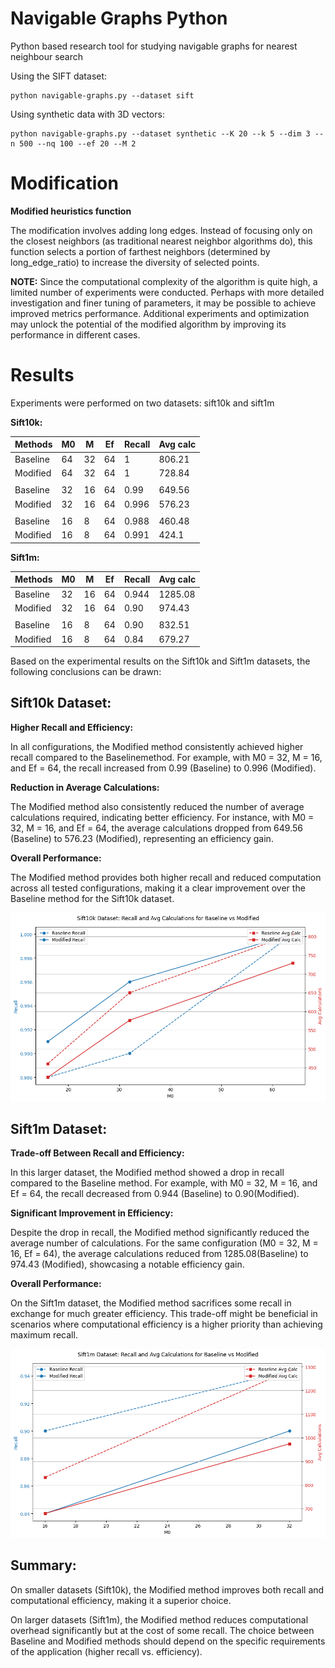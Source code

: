 # Navigable Graphs Python
Python based research tool for studying navigable graphs for nearest neighbour search

Using the SIFT dataset:
```
python navigable-graphs.py --dataset sift
```

Using synthetic data with 3D vectors:
```
python navigable-graphs.py --dataset synthetic --K 20 --k 5 --dim 3 --n 500 --nq 100 --ef 20 --M 2
```

# Modification
<b>Modified heuristics function</b>

The modification involves adding long edges. Instead of focusing only on the closest neighbors (as traditional nearest neighbor algorithms do), this function selects a portion of farthest neighbors (determined by long_edge_ratio) to increase the diversity of selected points. 

<b> NOTE:</b>
Since the computational complexity of the algorithm is quite high, a limited number of experiments were conducted. Perhaps with more detailed investigation and finer tuning of parameters, it may be possible to achieve improved metrics performance. Additional experiments and optimization may unlock the potential of the modified algorithm by improving its performance in different cases.

# Results

Experiments were performed on two datasets: sift10k and sift1m

<b>Sift10k:</b>

| Methods    | M0 | M  | Ef | Recall | Avg calc|
| --------   | -- |--- |--- |--------|---------|
| Baseline   | 64 | 32 | 64 | 1      | 806.21  |
| Modified   | 64 | 32 | 64 | 1      | 728.84  |
|                                              |
| Baseline   | 32 | 16 | 64 | 0.99   | 649.56  |
| Modified   | 32 | 16 | 64 | 0.996  | 576.23  |
|                                              |
| Baseline   | 16 | 8  | 64 | 0.988  | 460.48  |
| Modified   | 16 | 8  | 64 | 0.991  | 424.1   |

<b>Sift1m:</b>

| Methods    | M0 | M  | Ef | Recall | Avg calc|
| --------   | -- |--- |--- |--------|---------|
| Baseline   | 32 | 16 | 64 | 0.944  | 1285.08 |
| Modified   | 32 | 16 | 64 | 0.90   | 974.43  |
|                                              |
| Baseline   | 16 | 8  | 64 | 0.90   | 832.51  |
| Modified   | 16 | 8  | 64 | 0.84   | 679.27  |

Based on the experimental results on the Sift10k and Sift1m datasets, the following conclusions can be drawn:

<h2>Sift10k Dataset:</h2>
<b>Higher Recall and Efficiency:</b>

In all configurations, the Modified method consistently achieved higher recall compared to the Baselinemethod.
For example, with M0 = 32, M = 16, and Ef = 64, the recall increased from 0.99 (Baseline) to 0.996 (Modified).

<b>Reduction in Average Calculations:</b>

The Modified method also consistently reduced the number of average calculations required, indicating better efficiency.
For instance, with M0 = 32, M = 16, and Ef = 64, the average calculations dropped from 649.56 (Baseline) to 576.23 (Modified), representing an efficiency gain.

<b>Overall Performance:</b>

The Modified method provides both higher recall and reduced computation across all tested configurations, making it a clear improvement over the Baseline method for the Sift10k dataset.


![Sift10k](./sift10k.png)

<h2>Sift1m Dataset:</h2>

<b>Trade-off Between Recall and Efficiency:</b>

In this larger dataset, the Modified method showed a drop in recall compared to the Baseline method.
For example, with M0 = 32, M = 16, and Ef = 64, the recall decreased from 0.944 (Baseline) to 0.90(Modified).

<b>Significant Improvement in Efficiency:</b>

Despite the drop in recall, the Modified method significantly reduced the average number of calculations.
For the same configuration (M0 = 32, M = 16, Ef = 64), the average calculations reduced from 1285.08(Baseline) to 974.43 (Modified), showcasing a notable efficiency gain.

<b>Overall Performance:</b>

On the Sift1m dataset, the Modified method sacrifices some recall in exchange for much greater efficiency.
This trade-off might be beneficial in scenarios where computational efficiency is a higher priority than achieving maximum recall.

![Sift1m](./sift1m.png)



<h2>Summary:</h2>

On smaller datasets (Sift10k), the Modified method improves both recall and computational efficiency, making it a superior choice.

On larger datasets (Sift1m), the Modified method reduces computational overhead significantly but at the cost of some recall.
The choice between Baseline and Modified methods should depend on the specific requirements of the application (higher recall vs. efficiency).

